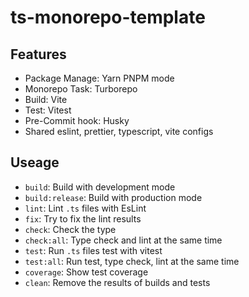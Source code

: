 # ts-monorepo-template

## Features

- Package Manage: Yarn PNPM mode
- Monorepo Task: Turborepo
- Build: Vite
- Test: Vitest
- Pre-Commit hook: Husky
- Shared eslint, prettier, typescript, vite configs

## Useage

- `build`: Build with development mode
- `build:release`: Build with production mode
- `lint`: Lint `.ts` files with EsLint
- `fix`: Try to fix the lint results
- `check`: Check the type
- `check:all`: Type check and lint at the same time
- `test`: Run `.ts` files test with vitest
- `test:all`: Run test, type check, lint at the same time
- `coverage`: Show test coverage
- `clean`: Remove the results of builds and tests
